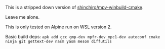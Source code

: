 This is a stripped down version of [shinchiro/mpv-winbuild-cmake](https://github.com/shinchiro/mpv-winbuild-cmake).

Leave me alone.

This is only tested on Alpine run on WSL version 2.

Basic build deps: 
`apk add gcc gmp-dev mpfr-dev mpc1-dev autoconf cmake ninja git gettext-dev nasm yasm meson diffutils`
